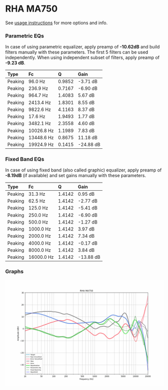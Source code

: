# RHA MA750
See [usage instructions](https://github.com/jaakkopasanen/AutoEq#usage) for more options and info.

### Parametric EQs
In case of using parametric equalizer, apply preamp of **-10.62dB** and build filters manually
with these parameters. The first 5 filters can be used independently.
When using independent subset of filters, apply preamp of **-9.23 dB**.

| Type    | Fc         |      Q | Gain      |
|:--------|:-----------|:-------|:----------|
| Peaking | 96.0 Hz    | 0.9852 | -3.71 dB  |
| Peaking | 236.9 Hz   | 0.7167 | -6.90 dB  |
| Peaking | 964.7 Hz   | 1.4083 | 5.67 dB   |
| Peaking | 2413.4 Hz  | 1.8301 | 8.55 dB   |
| Peaking | 9822.6 Hz  | 4.1163 | 8.37 dB   |
| Peaking | 17.6 Hz    | 1.9493 | 1.77 dB   |
| Peaking | 3482.1 Hz  | 2.3558 | 4.60 dB   |
| Peaking | 10026.8 Hz | 1.1989 | 7.83 dB   |
| Peaking | 13448.6 Hz | 0.8675 | 11.18 dB  |
| Peaking | 19924.9 Hz | 0.1415 | -24.88 dB |

### Fixed Band EQs
In case of using fixed band (also called graphic) equalizer, apply preamp of **-8.19dB**
(if available) and set gains manually with these parameters.

| Type    | Fc         |      Q | Gain      |
|:--------|:-----------|:-------|:----------|
| Peaking | 31.3 Hz    | 1.4142 | 0.95 dB   |
| Peaking | 62.5 Hz    | 1.4142 | -2.77 dB  |
| Peaking | 125.0 Hz   | 1.4142 | -5.41 dB  |
| Peaking | 250.0 Hz   | 1.4142 | -6.90 dB  |
| Peaking | 500.0 Hz   | 1.4142 | -1.27 dB  |
| Peaking | 1000.0 Hz  | 1.4142 | 3.97 dB   |
| Peaking | 2000.0 Hz  | 1.4142 | 7.34 dB   |
| Peaking | 4000.0 Hz  | 1.4142 | -0.17 dB  |
| Peaking | 8000.0 Hz  | 1.4142 | 3.84 dB   |
| Peaking | 16000.0 Hz | 1.4142 | -13.88 dB |

### Graphs
![](./RHA%20MA750.png)
